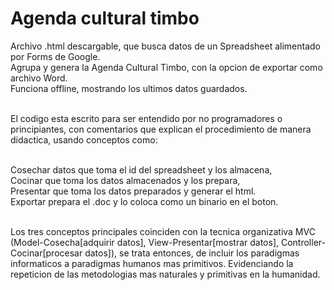 # Agenda cultural timbo
Archivo .html descargable, que busca datos de un Spreadsheet alimentado por Forms de Google.<br/>
Agrupa y genera la Agenda Cultural Timbo, con la opcion de exportar como archivo Word.<br/>
Funciona offline, mostrando los ultimos datos guardados.<br/><br/>

El codigo esta escrito para ser entendido por no programadores o principiantes, con comentarios que explican el procedimiento de manera didactica, usando conceptos como:<br/><br/>

  Cosechar datos que toma el id del spreadsheet y los almacena, <br/>
  Cocinar que toma los datos almacenados y los prepara, <br/>
  Presentar que toma los datos preparados y generar el html.<br/>
  Exportar prepara el .doc y lo coloca como un binario en el boton.<br/><br/>

Los tres conceptos principales coinciden con la tecnica organizativa MVC (Model-Cosecha[adquirir datos], View-Presentar[mostrar datos], Controller-Cocinar[procesar datos]), se trata entonces, de incluir los paradigmas informaticos a paradigmas humanos mas primitivos. Evidenciando la repeticion de las metodologias mas naturales y primitivas en la humanidad.
